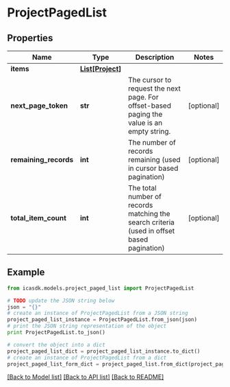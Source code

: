 # ProjectPagedList


## Properties
Name | Type | Description | Notes
------------ | ------------- | ------------- | -------------
**items** | [**List[Project]**](Project.md) |  | 
**next_page_token** | **str** | The cursor to request the next page. For offset-based paging the value is an empty string. | [optional] 
**remaining_records** | **int** | The number of records remaining (used in cursor based pagination) | [optional] 
**total_item_count** | **int** | The total number of records matching the search criteria (used in offset based pagination) | [optional] 

## Example

```python
from icasdk.models.project_paged_list import ProjectPagedList

# TODO update the JSON string below
json = "{}"
# create an instance of ProjectPagedList from a JSON string
project_paged_list_instance = ProjectPagedList.from_json(json)
# print the JSON string representation of the object
print ProjectPagedList.to_json()

# convert the object into a dict
project_paged_list_dict = project_paged_list_instance.to_dict()
# create an instance of ProjectPagedList from a dict
project_paged_list_form_dict = project_paged_list.from_dict(project_paged_list_dict)
```
[[Back to Model list]](../README.md#documentation-for-models) [[Back to API list]](../README.md#documentation-for-api-endpoints) [[Back to README]](../README.md)


